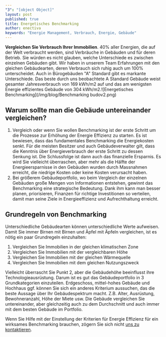 ```yaml
---
"3": "[object Object]"
layout: post
published: true
title: Energetisches Benchmarking
author: enectiva
keywords: "Energie Management, Verbrauch, Energie, Gebäude"
---
```


**Vergleichen Sie Verbrauch Ihrer Immobilien**. 40% aller Energien, die auf der Welt verbraucht werden, sind Verbräuche in Gebäuden und für deren Betrieb. Sie würden es nicht glauben, welche Unterschiede es zwischen einzelnen Gebäuden gibt. Wir haben in unserem Team Erfahrungen mit den gleichen Gebäudearten, deren Verbrauch sich ruhig auch um 100% unterscheidet. Auch in Bürogebäuden "A" Standard gibt es markante Unterschiede. Das beste durch uns beobachtete A Standard Gebäude weist gesamter Jahresverbrauch von 169 kWh/m2 auf und das am wenigsten Energie effizientes Gebäude von 304 kWh/m2.![Energetisches Benchmarking](/img/blog/Benchmarking budov2.png)

## Warum sollte man die Gebäude untereinander vergleichen? 

1. Vergleich oder wenn Sie wollen Benchmarking ist der erste Schritt um die Prozesse zur Erhöhung der Energie Effizienz zu starten. Es ist bewiesen, dass das fundamentales Benchmarking die Energiekosten senkt. Für die meisten Besitzer und auch Gebäudeverwalter gilt, dass die Kenntnis über Energieverbrauch der erste Schritt zu dessen Senkung ist. Die Schlussfolge ist dann auch das finanzielle Ersparnis. Es wird Sie vielleicht überraschen, aber mehr als die Hälfte der Energieersparnisse in den Gebäuden wurden durch Massnahmen erreicht, die niedrige Kosten oder keine Kosten verursacht haben.
2. Bei größerem Gebäudeportfolio, wo beim Vergleich der einzelnen Gebäuden große Mengen von Informationen entstehen, gewinnt das Benchmarking eine strategische Bedeutung. Dank ihm kann man besser planen, priorisieren, Finanzen für richtige Investitionen so verteilen, damit man seine Ziele in Energieeffizienz und Aufrechthaltung erreicht.

## Grundregeln von Benchmarking
Unterschiedliche Gebäudearten können unterschiedliche Werte aufweisen. Damit Sie immer Birnen mit Birnen und Äpfel mit Äpfeln vergleichen, ist es nötig ein paar Grundregeln einzuhalten:

1. Vergleichen Sie Immobilien in der gleichen klimatischen Zone
2. Vergleichen Sie Immobilien mit der vergleichbaren Höhe
3. Vergleichen Sie Immobilien mit der gleichen Wärmequelle
4. Vergleichen Sie Immobilien mit dem gleichen Nutzungszweck

Vielleicht überrascht Sie Punkt 2, aber die Gebäudehöhe beeinflusst ihre Technologieausrüstung. Darum ist es gut das Gebäudeportfolio in 3 Grundkategorien einzuteilen. Erdgeschoss, mittel-hohes Gebäude und Hochhaus ggf. können Sie sich ein anderes Kriterium aussuchen, das die beste Aussage über Ihr Gebäudespektrum macht. Z.B. Alter, Ausrüstung, Bewohneranzahl, Höhe der Miete usw. Die Gebäude vergleichen Sie untereinander, aber gleichzeitig auch zu dem Durchschnitt und auch immer mit dem besten Gebäude im Portfolio.

Wenn Sie Hilfe mit der Einstellung der Kriterien für Energie Effizienz für ein wirksames Benchmarking brauchen, zögern Sie sich nicht [uns zu kontaktieren](http://www.enectiva.cz/de/kontaktujte-nas/ "Kontaktformular").
